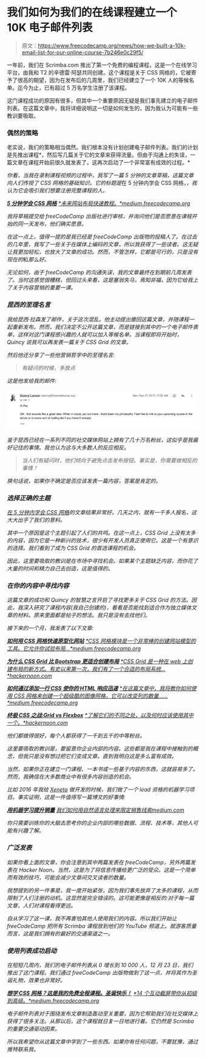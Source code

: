 # 我们如何为我们的在线课程建立一个 10K 电子邮件列表

> 原文：<https://www.freecodecamp.org/news/how-we-built-a-10k-email-list-for-our-online-course-7b246e0c29f5/>

一年前，我们在 Scrimba.com 推出了第一个免费的编程课程，这是一个在线学习平台，由我和 T2 的辛德雷·阿瑟共同创建。这个课程是关于 CSS 网格的，它被寄予了很高的期望，因为在发布后的几周里，我们已经建立了一个 10K 人的等候名单。迄今为止，已有超过 5 万名学生注册了该课程。

这门课程成功的原因有很多，但其中一个重要原因无疑是我们事先建立的电子邮件列表。在这篇文章中，我将详细说明这一切是如何发生的，因为我认为可能有一些教训要吸取。

### 偶然的策略

老实说，我们的策略相当偶然。我们根本没有计划创建电子邮件列表。我们的计划是先推出课程*，然后写几篇关于它的文章来获得流量。但由于沟通上的失误，一篇文章在课程开始前很久就发表了，这再次启动了一个非常富有成效的过程。*

*你看，当我在录制课程视频的过程中，我写了一篇 5 分钟的文章草稿，这篇文章向人们传授了 CSS 网格的基础知识。它的标题是*在 5 分钟内学会 CSS 网格，*，我认为它会吸引我们想要注册完整课程的人。*

*[**5 分钟学会 CSS 网格**](https://medium.freecodecamp.org/learn-css-grid-in-5-minutes-f582e87b1228)
[*未来网站布局快速教程。*medium.freecodecamp.org](https://medium.freecodecamp.org/learn-css-grid-in-5-minutes-f582e87b1228)*

*我将草稿提交给 freeCodeCamp 出版社进行审核，并询问他们是否愿意在课程开始的同一天发布，他们确实愿意。*

*在这一点上，值得一提的是我已经是 freeCodeCamp 出版物的投稿人了。在过去的几年里，我写了一些关于在媒体上编码的文章，所以我获得了一些读者。这无疑让我更加轻松，也放大了文章的成功。然而，不管怎样，它都是可行的，只是没有现在的*和*那么好。*

*无论如何，由于 freeCodeCamp 的沟通失误，我的文章最终在到期前几周发表了。当时这感觉很糟糕，但回过头来看，这是塞翁失马，焉知非福，因为它给我上了关于内容营销的重要一课。*

### *昆西的至理名言*

*我给昆西·拉森发了邮件，关于这次混乱。他主动提出撤回这篇文章，并随课程一起重新发布。然而，我们决定不公开这篇文章，而是链接到其中的一个电子邮件表单，这样对这门课程感兴趣的人就可以加入等候名单。当课程即将开始时，Quincy 说我可以再发表一篇关于 CSS Grid 的文章。*

*然后他还分享了一些他营销哲学中的至理名言:*

> *有疑问的时候，多放点*

*这是他发给我的邮件:*

*![gWuZUoNfGrwkObpVv3iFgxmbYJrxXVgVbdm9](img/7217ac278f5aeca150956a73fde52a74.png)*

*鉴于昆西已经在一系列不同的社交媒体网站上拥有了几十万名粉丝，这似乎是我最好记住的事情。我也认为这与大多数人的反应相反。*

> *当人们有疑问时，他们倾向于避免点击发布按钮。事实是，你需要做相反的事情！*

*换句话说，如果你不确定是否应该发表一篇内容，答案是肯定的。*

### *选择正确的主题*

*[在 5 分钟内学会 CSS 网格](https://medium.freecodecamp.org/learn-css-grid-in-5-minutes-f582e87b1228)的文章结果非常好。几天之内，就有一千多人报名，这大大出乎了我们的意料。*

*其中一个原因是这个主题引起了人们的共鸣。在这一点上，CSS Grid 上没有太多的内容，因为它是一种新兴的技术，很少有开发人员真正使用它。这是一个有意识的选择。我们看到了成为 CSS Grid 的首选课程的机会。*

*因此，这里要吸取的教训是在市场中寻找机会。如果某个主题缺乏内容，而你花了大量的时间和精力自己去创造，这是值得的。*

### *在你的内容中寻找内容*

*这篇文章的成功和 Quincy 的智慧之言开启了寻找更多关于 CSS Grid 的方法。因此，我深入研究了课程内容(我自己创建的)，看看是否能找到适合作为独立媒体文章的材料。原来里面都是帖子的想法。我只是没有去找他们。*

*接下来的一个月，我发表了以下文章:*

*[**如何用 CSS 网格快速原型化网站**](https://medium.freecodecamp.org/how-to-prototype-websites-quickly-with-css-grid-ffc9cba08583)
[*CSS 网格模块是一个非常棒的创建网站模型的工具。它允许你试验布局…*medium.freecodecamp.org](https://medium.freecodecamp.org/how-to-prototype-websites-quickly-with-css-grid-ffc9cba08583)*

*[**为什么 CSS Grid 比 Bootstrap 更适合创建布局**](https://hackernoon.com/how-css-grid-beats-bootstrap-85d5881cf163)
[*CSS Grid 是一种在 web 上创建布局的新方式。有史以来第一次，我们有了一个合适的布局系统…*hackernoon.com](https://hackernoon.com/how-css-grid-beats-bootstrap-85d5881cf163)*

*[**如何通过添加一行 CSS 使你的 HTML 响应迅速**](https://medium.freecodecamp.org/how-to-make-your-html-responsive-by-adding-a-single-line-of-css-2a62de81e431)
[*在这篇文章中，我将教你如何使用 CSS 网格来创建一个超级酷的图像网格，它可以改变列的数量……*medium.freecodecamp.org](https://medium.freecodecamp.org/how-to-make-your-html-responsive-by-adding-a-single-line-of-css-2a62de81e431)*

*[**终极 CSS 之战:Grid vs Flexbox**](https://hackernoon.com/the-ultimate-css-battle-grid-vs-flexbox-d40da0449faf)
[*了解它们的不同之处，以及何时应该使用其中一个。*hackernoon.com](https://hackernoon.com/the-ultimate-css-battle-grid-vs-flexbox-d40da0449faf)*

*他们都做得很好，每个人都获得了一千到五千的中等粉丝。*

*这里要吸取的教训是，要留意你企业内部的内容。这些都是我在课程中接触到的概念，但我只是没有想过把它们变成文章。直到我明白这是多么富有成效。*

*当然，如果你正在建立一门课程、一本书或一些基于内容的东西，这就容易多了。然而，我确信在大多数商业中有很多内容创造的机会。*

*比如 2016 年我给 [Xeneta](http://xeneta.com) 做开发的时候，我们做了一个 lead 资格的机器学习项目。事实证明，这是一件值得写一篇博文的好事情:*

*[**用机器学习提升销量**](https://medium.com/xeneta/boosting-sales-with-machine-learning-fbcf2e618be3)
[*我们如何用自然语言处理来限定销售线索*medium.com](https://medium.com/xeneta/boosting-sales-with-machine-learning-fbcf2e618be3)*

*你只需要训练你的大脑去思考你的企业内部的哪些数据、流程、技术等，其他人可能有兴趣了解。*

### *广泛发表*

*如果你看上面的文章，你会注意到其中两篇发表在 freeCodeCamp，另外两篇发表在 Hacker Noon。当然，这是为了将信息传播给更广泛的受众。这是一个简单而有效的技巧，可能会减少文章间交叉读者的数量。*

*我想提到的另一件事是，我一度开始紧张，因为我们事先放弃了太多的课程，从而限制了人们注册的动机。这显然是完全错误的。这可能更像是相反的:对于每一篇文章，人们对课程看得更远。*

*自从学习了这一课，我不再害怕其他人使用我们的内容。所以我们开始让 freeCodeCamp 把所有 Scrimba 课程放到他们的 YouTube 频道上。就游客质量而言，这是我们拥有的最好的交通渠道之一。*

### *使用列表成功启动*

*在短短几周内，我们的电子邮件列表从 0 增长到 10 000 人，12 月 23 日，我们推出了这门课程。我们通过 freeCodeCamp 出版物做到了这一点，并将其作为圣诞礼物，效果也非常好。*

*[**想学 CSS 网格？这是我的免费全程课程。圣诞快乐！**](https://medium.freecodecamp.org/heres-my-free-css-grid-course-merry-christmas-3826dd24f098)
[*14 个互动截屏带你从初级到高级。*medium.freecodecamp.org](https://medium.freecodecamp.org/heres-my-free-css-grid-course-merry-christmas-3826dd24f098)*

*电子邮件列表对于围绕发布文章制造轰动至关重要，因为它帮助我们在社交媒体上获得了很多关注。从那以后，这个课程就日复一日地进行着。它仍然是 Scrimba 的重要交通驱动因素。*

*所以我希望你从这篇文章中学到了一些东西。如果你有任何问题，不要犹豫，通过推特联系我。*
